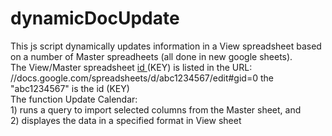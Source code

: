 # dynamicDocUpdate
This js script dynamically updates information in a View spreadsheet based on a number of Master spreadheets (all done in new google sheets).</br> 
The View/Master spreadsheet <a href ="https://developers.google.com/apps-script/reference/spreadsheet/spreadsheet-app#openbyidid">id </a> (KEY) is listed in the URL:
</br>  </a> //docs.google.com/spreadsheets/d/abc1234567/edit#gid=0 the "abc1234567" is the id (KEY)
</br>
The function Update Calendar:
</br> 1) runs a query to import selected columns from the Master sheet, and 
</br> 2) displayes the data in a specified format in View sheet

